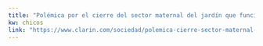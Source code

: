 ```yaml
---
title: "Polémica por el cierre del sector maternal del jardín que funciona en el Hospital Ramos Mejía - 29/10/2018 - Clarín.com"
kw: chicos
link: "https://www.clarin.com/sociedad/polemica-cierre-sector-maternal-jardin-funciona-hospital-ramos-mejia_0_BlB7788K8.html"
---
```


